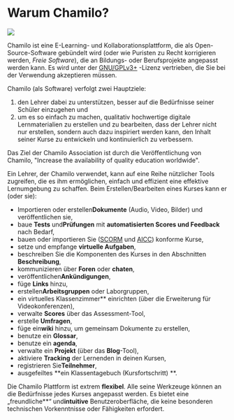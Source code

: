 # Warum Chamilo?

![](../../.gitbook/assets/images21%20%288%29.png)

Chamilo ist eine E-Learning- und Kollaborationsplattform, die als Open-Source-Software gebündelt wird \(oder wie Puristen zu Recht korrigieren werden, _Freie Software_\), die an Bildungs- oder Berufsprojekte angepasst werden kann. Es wird unter der [GNU/GPLv3+](http://fr.wikipedia.org/wiki/Licence_publique_générale_GNU) -Lizenz vertrieben, die Sie bei der Verwendung akzeptieren müssen.

Chamilo \(als Software\) verfolgt zwei Hauptziele:

1. den Lehrer dabei zu unterstützen, besser auf die Bedürfnisse seiner Schüler einzugehen und
2. um es so einfach zu machen, qualitativ hochwertige digitale Lernmaterialien zu erstellen und zu bearbeiten, dass der Lehrer nicht nur erstellen, sondern auch dazu inspiriert werden kann, den Inhalt seiner Kurse zu entwickeln und kontinuierlich zu verbessern.

Das Ziel der Chamilo Association ist durch die Veröffentlichung von Chamilo, "Increase the availability of quality education worldwide".

Ein Lehrer, der Chamilo verwendet, kann auf eine Reihe nützlicher Tools zugreifen, die es ihm ermöglichen, einfach und effizient eine effektive Lernumgebung zu schaffen. Beim Erstellen/Bearbeiten eines Kurses kann er (oder sie\):

* Importieren oder erstellen**Dokumente** \(Audio, Video, Bilder\) und veröffentlichen sie,
* baue **Tests** und**Prüfungen** mit **automatisierten Scores und Feedback** nach Bedarf,
* bauen oder importieren Sie \([SCORM](http://fr.wikipedia.org/wiki/Sharable_Content_Object_Reference_Model) und [AICC](http://fr.wikipedia.org/wiki/Aviation_Industry_CBT_Committee)\) konforme Kurse,
* setze und empfange **virtuelle Aufgaben**,
* beschreiben Sie die Komponenten des Kurses in den Abschnitten **Beschreibung**,
* kommunizieren über **Foren** oder **chaten**,
* veröffentlichen**Ankündigungen**,
* füge **Links** hinzu,
* erstellen**Arbeitsgruppen** oder Laborgruppen,
* ein virtuelles Klassenzimmer** einrichten \(über die Erweiterung für Videokonferenzen\),
* verwalte **Scores** über das Assessment-Tool,
* erstelle **Umfragen**,
* füge ein**wiki** hinzu, um gemeinsam Dokumente zu erstellen,
* benutze ein **Glossar**,
* benutze ein **agenda**,
* verwalte ein **Projekt** \(über das **Blog**-Tool\),
* aktiviere **Tracking** der Lernenden in deinen Kursen,
* registrieren Sie**Teilnehmer**,
* ausgefeiltes **ein Klassentagebuch \(Kursfortschritt\) **.

Die Chamilo Plattform ist extrem **flexibel**. Alle seine Werkzeuge können an die Bedürfnisse jedes Kurses angepasst werden. Es bietet eine „freundliche**“ und**intuitive** Benutzeroberfläche, die keine besonderen technischen Vorkenntnisse oder Fähigkeiten erfordert.